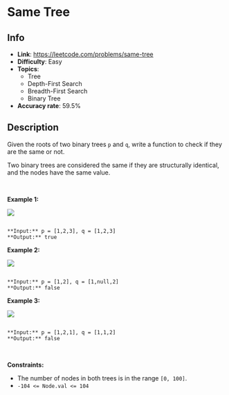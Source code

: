 # Same Tree

## Info  
- **Link**: https://leetcode.com/problems/same-tree
- **Difficulty**: Easy  
- **Topics**:   
    - Tree
    - Depth-First Search
    - Breadth-First Search
    - Binary Tree
- **Accuracy rate**: 59.5%  

## Description  
    
Given the roots of two binary trees `p` and `q`, write a function to check if they are the same or not.


Two binary trees are considered the same if they are structurally identical, and the nodes have the same value.


 


**Example 1:**


![](https://assets.leetcode.com/uploads/2020/12/20/ex1.jpg)

```

**Input:** p = [1,2,3], q = [1,2,3]
**Output:** true

```

**Example 2:**


![](https://assets.leetcode.com/uploads/2020/12/20/ex2.jpg)

```

**Input:** p = [1,2], q = [1,null,2]
**Output:** false

```

**Example 3:**


![](https://assets.leetcode.com/uploads/2020/12/20/ex3.jpg)

```

**Input:** p = [1,2,1], q = [1,1,2]
**Output:** false

```

 


**Constraints:**


* The number of nodes in both trees is in the range `[0, 100]`.
* `-104 <= Node.val <= 104`


  
    